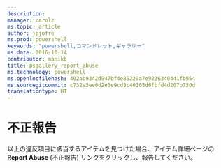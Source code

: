 ```yaml
---
description: 
manager: carolz
ms.topic: article
author: jpjofre
ms.prod: powershell
keywords: "powershell,コマンドレット,ギャラリー"
ms.date: 2016-10-14
contributor: manikb
title: psgallery_report_abuse
ms.technology: powershell
ms.openlocfilehash: 402ab9342d947bf4e85229a7e9236340441fb954
ms.sourcegitcommit: c732e3ee6d2e0e9cd8c40105d6fbfd4d207b730d
translationtype: HT
---
```

# <a name="report-abuse"></a>不正報告

以上の違反項目に該当するアイテムを見つけた場合、アイテム詳細ページの **Report Abuse** (不正報告) リンクをクリックし、報告してください。

